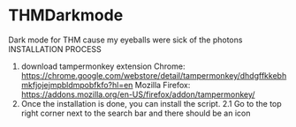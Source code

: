 # THMDarkmode
Dark mode for THM cause my eyeballs were sick of the photons
INSTALLATION PROCESS
  1. download tampermonkey extension 
  Chrome: https://chrome.google.com/webstore/detail/tampermonkey/dhdgffkkebhmkfjojejmpbldmpobfkfo?hl=en
  Mozilla Firefox: https://addons.mozilla.org/en-US/firefox/addon/tampermonkey/
  2. Once the installation is done, you can install the script.
    2.1 Go to the top right corner next to the search bar and there should be an icon 
